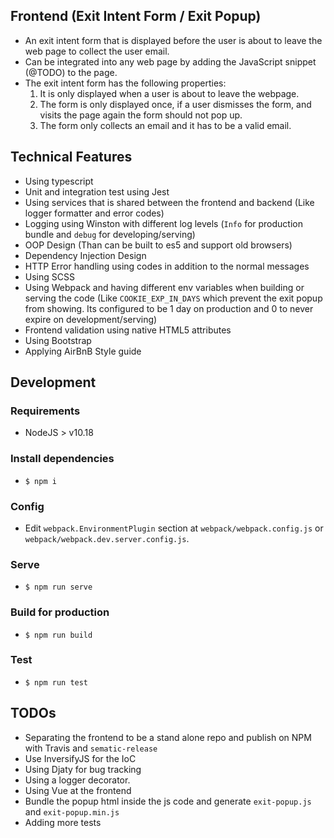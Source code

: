 ## Frontend (Exit Intent Form / Exit Popup)
- An exit intent form that is displayed before the user is about to leave the web page to collect the user email.
- Can be integrated into any web page by adding the JavaScript snippet (@TODO) to the page.
- The exit intent form has the following properties:
    1. It is only displayed when a user is about to leave the webpage.
    2. The form is only displayed once, if a user dismisses the form, and
    visits the page again the form should not pop up.
    3. The form only collects an email and it has to be a valid email.

## Technical Features
- Using typescript
- Unit and integration test using Jest
- Using services that is shared between the frontend and backend (Like logger formatter and error codes)
- Logging using Winston with different log levels (`Info` for production bundle and `debug` for developing/serving)
- OOP Design (Than can be built to es5 and support old browsers)
- Dependency Injection Design
- HTTP Error handling using codes in addition to the normal messages
- Using SCSS
- Using Webpack and having different env variables when building or serving the code (Like `COOKIE_EXP_IN_DAYS` which prevent the exit popup from showing. Its configured to be 1 day on production and 0 to never expire on development/serving)
- Frontend validation using native HTML5 attributes
- Using Bootstrap
- Applying AirBnB Style guide 

## Development
### Requirements
- NodeJS > v10.18

### Install dependencies
- `$ npm i`

### Config 
- Edit `webpack.EnvironmentPlugin` section at `webpack/webpack.config.js` or `webpack/webpack.dev.server.config.js`.

### Serve
- `$ npm run serve`

### Build for production
- `$ npm run build`

### Test
- `$ npm run test`

## TODOs
- Separating the frontend to be a stand alone repo and publish on NPM with Travis and `sematic-release`
- Use InversifyJS for the IoC
- Using Djaty for bug tracking
- Using a logger decorator.
- Using Vue at the frontend
- Bundle the popup html inside the js code and generate `exit-popup.js` and `exit-popup.min.js`
- Adding more tests
